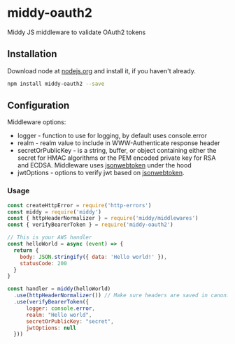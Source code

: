 # middy-oauth2
Middy JS middleware to validate OAuth2 tokens

## Installation
Download node at [nodejs.org](http://nodejs.org) and install it, if you haven't already.

```sh
npm install middy-oauth2 --save
```

## Configuration

Middleware options:
 - logger - function to use for logging, by default uses console.error
 - realm - realm value to include in WWW-Authenticate response header
 - secretOrPublicKey - is a string, buffer, or object containing either the secret for HMAC algorithms or the PEM encoded private key for RSA and ECDSA. Middleware uses [jsonwebtoken](https://github.com/auth0/node-jsonwebtoken) under the hood
 - jwtOptions - options to verify jwt based on [jsonwebtoken](https://github.com/auth0/node-jsonwebtoken).

### Usage

```javascript
const createHttpError = require('http-errors')
const middy = require('middy')
const { httpHeaderNormalizer } = require('middy/middlewares')
const { verifyBearerToken } = require('middy-oauth2')

// This is your AWS handler
const helloWorld = async (event) => {
  return {
    body: JSON.stringify({ data: 'Hello world!' }),
    statusCode: 200
  }
}

const handler = middy(helloWorld)
  .use(httpHeaderNormalizer()) // Make sure headers are saved in canonical form
  .use(verifyBearerToken({
      logger: console.error,
      realm: "Hello world",
      secretOrPublicKey: "secret",
      jwtOptions: null
  }))
```